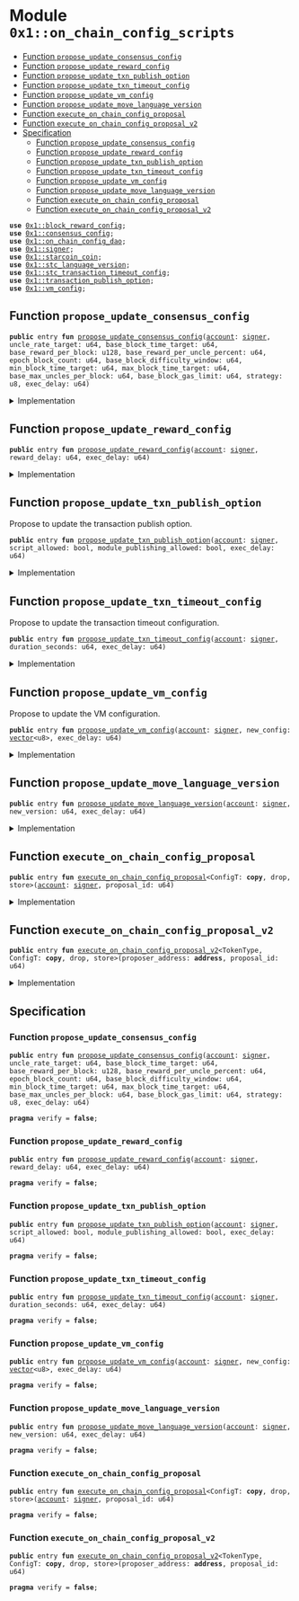
<a id="0x1_on_chain_config_scripts"></a>

# Module `0x1::on_chain_config_scripts`



-  [Function `propose_update_consensus_config`](#0x1_on_chain_config_scripts_propose_update_consensus_config)
-  [Function `propose_update_reward_config`](#0x1_on_chain_config_scripts_propose_update_reward_config)
-  [Function `propose_update_txn_publish_option`](#0x1_on_chain_config_scripts_propose_update_txn_publish_option)
-  [Function `propose_update_txn_timeout_config`](#0x1_on_chain_config_scripts_propose_update_txn_timeout_config)
-  [Function `propose_update_vm_config`](#0x1_on_chain_config_scripts_propose_update_vm_config)
-  [Function `propose_update_move_language_version`](#0x1_on_chain_config_scripts_propose_update_move_language_version)
-  [Function `execute_on_chain_config_proposal`](#0x1_on_chain_config_scripts_execute_on_chain_config_proposal)
-  [Function `execute_on_chain_config_proposal_v2`](#0x1_on_chain_config_scripts_execute_on_chain_config_proposal_v2)
-  [Specification](#@Specification_0)
    -  [Function `propose_update_consensus_config`](#@Specification_0_propose_update_consensus_config)
    -  [Function `propose_update_reward_config`](#@Specification_0_propose_update_reward_config)
    -  [Function `propose_update_txn_publish_option`](#@Specification_0_propose_update_txn_publish_option)
    -  [Function `propose_update_txn_timeout_config`](#@Specification_0_propose_update_txn_timeout_config)
    -  [Function `propose_update_vm_config`](#@Specification_0_propose_update_vm_config)
    -  [Function `propose_update_move_language_version`](#@Specification_0_propose_update_move_language_version)
    -  [Function `execute_on_chain_config_proposal`](#@Specification_0_execute_on_chain_config_proposal)
    -  [Function `execute_on_chain_config_proposal_v2`](#@Specification_0_execute_on_chain_config_proposal_v2)


<pre><code><b>use</b> <a href="block_reward_config.md#0x1_block_reward_config">0x1::block_reward_config</a>;
<b>use</b> <a href="consensus_config.md#0x1_consensus_config">0x1::consensus_config</a>;
<b>use</b> <a href="on_chain_config_dao.md#0x1_on_chain_config_dao">0x1::on_chain_config_dao</a>;
<b>use</b> <a href="../../move-stdlib/doc/signer.md#0x1_signer">0x1::signer</a>;
<b>use</b> <a href="starcoin_coin.md#0x1_starcoin_coin">0x1::starcoin_coin</a>;
<b>use</b> <a href="stc_language_version.md#0x1_stc_language_version">0x1::stc_language_version</a>;
<b>use</b> <a href="stc_transaction_timeout_config.md#0x1_stc_transaction_timeout_config">0x1::stc_transaction_timeout_config</a>;
<b>use</b> <a href="stc_transaction_publish_option.md#0x1_transaction_publish_option">0x1::transaction_publish_option</a>;
<b>use</b> <a href="vm_config.md#0x1_vm_config">0x1::vm_config</a>;
</code></pre>



<a id="0x1_on_chain_config_scripts_propose_update_consensus_config"></a>

## Function `propose_update_consensus_config`



<pre><code><b>public</b> entry <b>fun</b> <a href="on_chain_config_scripts.md#0x1_on_chain_config_scripts_propose_update_consensus_config">propose_update_consensus_config</a>(<a href="account.md#0x1_account">account</a>: <a href="../../move-stdlib/doc/signer.md#0x1_signer">signer</a>, uncle_rate_target: u64, base_block_time_target: u64, base_reward_per_block: u128, base_reward_per_uncle_percent: u64, epoch_block_count: u64, base_block_difficulty_window: u64, min_block_time_target: u64, max_block_time_target: u64, base_max_uncles_per_block: u64, base_block_gas_limit: u64, strategy: u8, exec_delay: u64)
</code></pre>



<details>
<summary>Implementation</summary>


<pre><code><b>public</b> entry <b>fun</b> <a href="on_chain_config_scripts.md#0x1_on_chain_config_scripts_propose_update_consensus_config">propose_update_consensus_config</a>(
    <a href="account.md#0x1_account">account</a>: <a href="../../move-stdlib/doc/signer.md#0x1_signer">signer</a>,
    uncle_rate_target: u64,
    base_block_time_target: u64,
    base_reward_per_block: u128,
    base_reward_per_uncle_percent: u64,
    epoch_block_count: u64,
    base_block_difficulty_window: u64,
    min_block_time_target: u64,
    max_block_time_target: u64,
    base_max_uncles_per_block: u64,
    base_block_gas_limit: u64,
    strategy: u8,
    exec_delay: u64
) {
    <b>let</b> <a href="consensus_config.md#0x1_consensus_config">consensus_config</a> = <a href="consensus_config.md#0x1_consensus_config_new_consensus_config">consensus_config::new_consensus_config</a>(
        uncle_rate_target,
        base_block_time_target,
        base_reward_per_block,
        base_reward_per_uncle_percent,
        epoch_block_count,
        base_block_difficulty_window,
        min_block_time_target,
        max_block_time_target,
        base_max_uncles_per_block,
        base_block_gas_limit,
        strategy
    );

    <a href="on_chain_config_dao.md#0x1_on_chain_config_dao_propose_update">on_chain_config_dao::propose_update</a>&lt;STC, <a href="consensus_config.md#0x1_consensus_config_ConsensusConfig">consensus_config::ConsensusConfig</a>&gt;(
        &<a href="account.md#0x1_account">account</a>,
        <a href="consensus_config.md#0x1_consensus_config">consensus_config</a>,
        exec_delay
    );
}
</code></pre>



</details>

<a id="0x1_on_chain_config_scripts_propose_update_reward_config"></a>

## Function `propose_update_reward_config`



<pre><code><b>public</b> entry <b>fun</b> <a href="on_chain_config_scripts.md#0x1_on_chain_config_scripts_propose_update_reward_config">propose_update_reward_config</a>(<a href="account.md#0x1_account">account</a>: <a href="../../move-stdlib/doc/signer.md#0x1_signer">signer</a>, reward_delay: u64, exec_delay: u64)
</code></pre>



<details>
<summary>Implementation</summary>


<pre><code><b>public</b> entry <b>fun</b> <a href="on_chain_config_scripts.md#0x1_on_chain_config_scripts_propose_update_reward_config">propose_update_reward_config</a>(
    <a href="account.md#0x1_account">account</a>: <a href="../../move-stdlib/doc/signer.md#0x1_signer">signer</a>,
    reward_delay: u64,
    exec_delay: u64
) {
    <b>let</b> reward_config = <a href="block_reward_config.md#0x1_block_reward_config_new_reward_config">block_reward_config::new_reward_config</a>(reward_delay);
    <a href="on_chain_config_dao.md#0x1_on_chain_config_dao_propose_update">on_chain_config_dao::propose_update</a>&lt;STC, <a href="block_reward_config.md#0x1_block_reward_config_RewardConfig">block_reward_config::RewardConfig</a>&gt;(
        &<a href="account.md#0x1_account">account</a>,
        reward_config,
        exec_delay
    );
}
</code></pre>



</details>

<a id="0x1_on_chain_config_scripts_propose_update_txn_publish_option"></a>

## Function `propose_update_txn_publish_option`

Propose to update the transaction publish option.


<pre><code><b>public</b> entry <b>fun</b> <a href="on_chain_config_scripts.md#0x1_on_chain_config_scripts_propose_update_txn_publish_option">propose_update_txn_publish_option</a>(<a href="account.md#0x1_account">account</a>: <a href="../../move-stdlib/doc/signer.md#0x1_signer">signer</a>, script_allowed: bool, module_publishing_allowed: bool, exec_delay: u64)
</code></pre>



<details>
<summary>Implementation</summary>


<pre><code><b>public</b> entry <b>fun</b> <a href="on_chain_config_scripts.md#0x1_on_chain_config_scripts_propose_update_txn_publish_option">propose_update_txn_publish_option</a>(
    <a href="account.md#0x1_account">account</a>: <a href="../../move-stdlib/doc/signer.md#0x1_signer">signer</a>,
    script_allowed: bool,
    module_publishing_allowed: bool,
    exec_delay: u64
) {
    <b>let</b> txn_publish_option = <a href="stc_transaction_publish_option.md#0x1_transaction_publish_option_new_transaction_publish_option">transaction_publish_option::new_transaction_publish_option</a>(
        script_allowed,
        module_publishing_allowed
    );
    <a href="on_chain_config_dao.md#0x1_on_chain_config_dao_propose_update">on_chain_config_dao::propose_update</a>&lt;STC, <a href="stc_transaction_publish_option.md#0x1_transaction_publish_option_TransactionPublishOption">transaction_publish_option::TransactionPublishOption</a>&gt;(
        &<a href="account.md#0x1_account">account</a>,
        txn_publish_option,
        exec_delay
    );
}
</code></pre>



</details>

<a id="0x1_on_chain_config_scripts_propose_update_txn_timeout_config"></a>

## Function `propose_update_txn_timeout_config`

Propose to update the transaction timeout configuration.


<pre><code><b>public</b> entry <b>fun</b> <a href="on_chain_config_scripts.md#0x1_on_chain_config_scripts_propose_update_txn_timeout_config">propose_update_txn_timeout_config</a>(<a href="account.md#0x1_account">account</a>: <a href="../../move-stdlib/doc/signer.md#0x1_signer">signer</a>, duration_seconds: u64, exec_delay: u64)
</code></pre>



<details>
<summary>Implementation</summary>


<pre><code><b>public</b> entry <b>fun</b> <a href="on_chain_config_scripts.md#0x1_on_chain_config_scripts_propose_update_txn_timeout_config">propose_update_txn_timeout_config</a>(
    <a href="account.md#0x1_account">account</a>: <a href="../../move-stdlib/doc/signer.md#0x1_signer">signer</a>,
    duration_seconds: u64,
    exec_delay: u64
) {
    <b>let</b> txn_timeout_config = <a href="stc_transaction_timeout_config.md#0x1_stc_transaction_timeout_config_new_transaction_timeout_config">stc_transaction_timeout_config::new_transaction_timeout_config</a>(duration_seconds);
    <a href="on_chain_config_dao.md#0x1_on_chain_config_dao_propose_update">on_chain_config_dao::propose_update</a>&lt;STC, <a href="stc_transaction_timeout_config.md#0x1_stc_transaction_timeout_config_TransactionTimeoutConfig">stc_transaction_timeout_config::TransactionTimeoutConfig</a>&gt;(
        &<a href="account.md#0x1_account">account</a>,
        txn_timeout_config,
        exec_delay
    );
}
</code></pre>



</details>

<a id="0x1_on_chain_config_scripts_propose_update_vm_config"></a>

## Function `propose_update_vm_config`

Propose to update the VM configuration.


<pre><code><b>public</b> entry <b>fun</b> <a href="on_chain_config_scripts.md#0x1_on_chain_config_scripts_propose_update_vm_config">propose_update_vm_config</a>(<a href="account.md#0x1_account">account</a>: <a href="../../move-stdlib/doc/signer.md#0x1_signer">signer</a>, new_config: <a href="../../move-stdlib/doc/vector.md#0x1_vector">vector</a>&lt;u8&gt;, exec_delay: u64)
</code></pre>



<details>
<summary>Implementation</summary>


<pre><code><b>public</b> entry <b>fun</b> <a href="on_chain_config_scripts.md#0x1_on_chain_config_scripts_propose_update_vm_config">propose_update_vm_config</a>(<a href="account.md#0x1_account">account</a>: <a href="../../move-stdlib/doc/signer.md#0x1_signer">signer</a>, new_config: <a href="../../move-stdlib/doc/vector.md#0x1_vector">vector</a>&lt;u8&gt;, exec_delay: u64) {
    <b>let</b> new_config = <a href="vm_config.md#0x1_vm_config_new_from_blob">vm_config::new_from_blob</a>(new_config);
    <a href="on_chain_config_dao.md#0x1_on_chain_config_dao_propose_update">on_chain_config_dao::propose_update</a>&lt;STC, <a href="vm_config.md#0x1_vm_config_VMConfig">vm_config::VMConfig</a>&gt;(&<a href="account.md#0x1_account">account</a>, new_config, exec_delay);
}
</code></pre>



</details>

<a id="0x1_on_chain_config_scripts_propose_update_move_language_version"></a>

## Function `propose_update_move_language_version`



<pre><code><b>public</b> entry <b>fun</b> <a href="on_chain_config_scripts.md#0x1_on_chain_config_scripts_propose_update_move_language_version">propose_update_move_language_version</a>(<a href="account.md#0x1_account">account</a>: <a href="../../move-stdlib/doc/signer.md#0x1_signer">signer</a>, new_version: u64, exec_delay: u64)
</code></pre>



<details>
<summary>Implementation</summary>


<pre><code><b>public</b> entry <b>fun</b> <a href="on_chain_config_scripts.md#0x1_on_chain_config_scripts_propose_update_move_language_version">propose_update_move_language_version</a>(<a href="account.md#0x1_account">account</a>: <a href="../../move-stdlib/doc/signer.md#0x1_signer">signer</a>, new_version: u64, exec_delay: u64) {
    <b>let</b> lang_version = <a href="stc_language_version.md#0x1_stc_language_version_new">stc_language_version::new</a>(new_version);
    <a href="on_chain_config_dao.md#0x1_on_chain_config_dao_propose_update">on_chain_config_dao::propose_update</a>&lt;STC, <a href="stc_language_version.md#0x1_stc_language_version_LanguageVersion">stc_language_version::LanguageVersion</a>&gt;(
        &<a href="account.md#0x1_account">account</a>,
        lang_version,
        exec_delay
    );
}
</code></pre>



</details>

<a id="0x1_on_chain_config_scripts_execute_on_chain_config_proposal"></a>

## Function `execute_on_chain_config_proposal`



<pre><code><b>public</b> entry <b>fun</b> <a href="on_chain_config_scripts.md#0x1_on_chain_config_scripts_execute_on_chain_config_proposal">execute_on_chain_config_proposal</a>&lt;ConfigT: <b>copy</b>, drop, store&gt;(<a href="account.md#0x1_account">account</a>: <a href="../../move-stdlib/doc/signer.md#0x1_signer">signer</a>, proposal_id: u64)
</code></pre>



<details>
<summary>Implementation</summary>


<pre><code><b>public</b> entry <b>fun</b> <a href="on_chain_config_scripts.md#0x1_on_chain_config_scripts_execute_on_chain_config_proposal">execute_on_chain_config_proposal</a>&lt;ConfigT: <b>copy</b> + drop + store&gt;(<a href="account.md#0x1_account">account</a>: <a href="../../move-stdlib/doc/signer.md#0x1_signer">signer</a>, proposal_id: u64) {
    <a href="on_chain_config_dao.md#0x1_on_chain_config_dao_execute">on_chain_config_dao::execute</a>&lt;STC, ConfigT&gt;(<a href="../../move-stdlib/doc/signer.md#0x1_signer_address_of">signer::address_of</a>(&<a href="account.md#0x1_account">account</a>), proposal_id);
}
</code></pre>



</details>

<a id="0x1_on_chain_config_scripts_execute_on_chain_config_proposal_v2"></a>

## Function `execute_on_chain_config_proposal_v2`



<pre><code><b>public</b> entry <b>fun</b> <a href="on_chain_config_scripts.md#0x1_on_chain_config_scripts_execute_on_chain_config_proposal_v2">execute_on_chain_config_proposal_v2</a>&lt;TokenType, ConfigT: <b>copy</b>, drop, store&gt;(proposer_address: <b>address</b>, proposal_id: u64)
</code></pre>



<details>
<summary>Implementation</summary>


<pre><code><b>public</b> entry <b>fun</b> <a href="on_chain_config_scripts.md#0x1_on_chain_config_scripts_execute_on_chain_config_proposal_v2">execute_on_chain_config_proposal_v2</a>&lt;TokenType, ConfigT: <b>copy</b> + drop + store&gt;(
    proposer_address: <b>address</b>,
    proposal_id: u64
) {
    <a href="on_chain_config_dao.md#0x1_on_chain_config_dao_execute">on_chain_config_dao::execute</a>&lt;TokenType, ConfigT&gt;(proposer_address, proposal_id);
}
</code></pre>



</details>

<a id="@Specification_0"></a>

## Specification


<a id="@Specification_0_propose_update_consensus_config"></a>

### Function `propose_update_consensus_config`


<pre><code><b>public</b> entry <b>fun</b> <a href="on_chain_config_scripts.md#0x1_on_chain_config_scripts_propose_update_consensus_config">propose_update_consensus_config</a>(<a href="account.md#0x1_account">account</a>: <a href="../../move-stdlib/doc/signer.md#0x1_signer">signer</a>, uncle_rate_target: u64, base_block_time_target: u64, base_reward_per_block: u128, base_reward_per_uncle_percent: u64, epoch_block_count: u64, base_block_difficulty_window: u64, min_block_time_target: u64, max_block_time_target: u64, base_max_uncles_per_block: u64, base_block_gas_limit: u64, strategy: u8, exec_delay: u64)
</code></pre>




<pre><code><b>pragma</b> verify = <b>false</b>;
</code></pre>



<a id="@Specification_0_propose_update_reward_config"></a>

### Function `propose_update_reward_config`


<pre><code><b>public</b> entry <b>fun</b> <a href="on_chain_config_scripts.md#0x1_on_chain_config_scripts_propose_update_reward_config">propose_update_reward_config</a>(<a href="account.md#0x1_account">account</a>: <a href="../../move-stdlib/doc/signer.md#0x1_signer">signer</a>, reward_delay: u64, exec_delay: u64)
</code></pre>




<pre><code><b>pragma</b> verify = <b>false</b>;
</code></pre>



<a id="@Specification_0_propose_update_txn_publish_option"></a>

### Function `propose_update_txn_publish_option`


<pre><code><b>public</b> entry <b>fun</b> <a href="on_chain_config_scripts.md#0x1_on_chain_config_scripts_propose_update_txn_publish_option">propose_update_txn_publish_option</a>(<a href="account.md#0x1_account">account</a>: <a href="../../move-stdlib/doc/signer.md#0x1_signer">signer</a>, script_allowed: bool, module_publishing_allowed: bool, exec_delay: u64)
</code></pre>




<pre><code><b>pragma</b> verify = <b>false</b>;
</code></pre>



<a id="@Specification_0_propose_update_txn_timeout_config"></a>

### Function `propose_update_txn_timeout_config`


<pre><code><b>public</b> entry <b>fun</b> <a href="on_chain_config_scripts.md#0x1_on_chain_config_scripts_propose_update_txn_timeout_config">propose_update_txn_timeout_config</a>(<a href="account.md#0x1_account">account</a>: <a href="../../move-stdlib/doc/signer.md#0x1_signer">signer</a>, duration_seconds: u64, exec_delay: u64)
</code></pre>




<pre><code><b>pragma</b> verify = <b>false</b>;
</code></pre>



<a id="@Specification_0_propose_update_vm_config"></a>

### Function `propose_update_vm_config`


<pre><code><b>public</b> entry <b>fun</b> <a href="on_chain_config_scripts.md#0x1_on_chain_config_scripts_propose_update_vm_config">propose_update_vm_config</a>(<a href="account.md#0x1_account">account</a>: <a href="../../move-stdlib/doc/signer.md#0x1_signer">signer</a>, new_config: <a href="../../move-stdlib/doc/vector.md#0x1_vector">vector</a>&lt;u8&gt;, exec_delay: u64)
</code></pre>




<pre><code><b>pragma</b> verify = <b>false</b>;
</code></pre>



<a id="@Specification_0_propose_update_move_language_version"></a>

### Function `propose_update_move_language_version`


<pre><code><b>public</b> entry <b>fun</b> <a href="on_chain_config_scripts.md#0x1_on_chain_config_scripts_propose_update_move_language_version">propose_update_move_language_version</a>(<a href="account.md#0x1_account">account</a>: <a href="../../move-stdlib/doc/signer.md#0x1_signer">signer</a>, new_version: u64, exec_delay: u64)
</code></pre>




<pre><code><b>pragma</b> verify = <b>false</b>;
</code></pre>



<a id="@Specification_0_execute_on_chain_config_proposal"></a>

### Function `execute_on_chain_config_proposal`


<pre><code><b>public</b> entry <b>fun</b> <a href="on_chain_config_scripts.md#0x1_on_chain_config_scripts_execute_on_chain_config_proposal">execute_on_chain_config_proposal</a>&lt;ConfigT: <b>copy</b>, drop, store&gt;(<a href="account.md#0x1_account">account</a>: <a href="../../move-stdlib/doc/signer.md#0x1_signer">signer</a>, proposal_id: u64)
</code></pre>




<pre><code><b>pragma</b> verify = <b>false</b>;
</code></pre>



<a id="@Specification_0_execute_on_chain_config_proposal_v2"></a>

### Function `execute_on_chain_config_proposal_v2`


<pre><code><b>public</b> entry <b>fun</b> <a href="on_chain_config_scripts.md#0x1_on_chain_config_scripts_execute_on_chain_config_proposal_v2">execute_on_chain_config_proposal_v2</a>&lt;TokenType, ConfigT: <b>copy</b>, drop, store&gt;(proposer_address: <b>address</b>, proposal_id: u64)
</code></pre>




<pre><code><b>pragma</b> verify = <b>false</b>;
</code></pre>


[move-book]: https://starcoin.dev/move/book/SUMMARY
